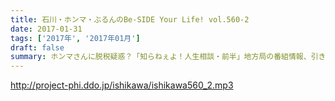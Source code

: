 ```yaml
---
title: 石川・ホンマ・ぶるんのBe-SIDE Your Life! vol.560-2
date: 2017-01-31
tags: ['2017年', '2017年01月']
draft: false
summary: ホンマさんに脱税疑惑？「知らねぇよ！人生相談・前半」地方局の番組情報、引き続きお待ちしてます！SAITO
---
```


http://project-phi.ddo.jp/ishikawa/ishikawa560_2.mp3
